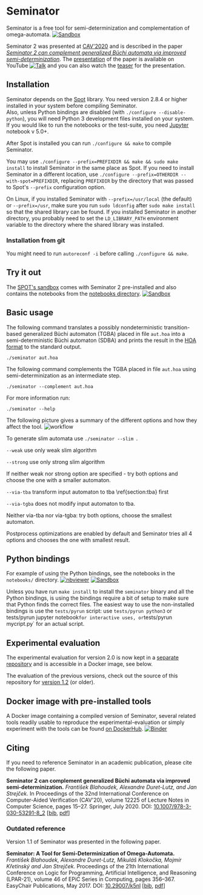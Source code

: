 # Seminator
Seminator is a free tool for semi-determinization and complementation of omega-automata. 
[![Sandbox][badge sandbox]][sandbox seminator]

Seminator 2 was presented at [CAV'2020] and is described in the paper
*[Seminator 2 can complement generalized Büchi automata via improved semi-determinization][paper]*.
 The [presentation][talk] of the paper is available on YouTube 
 [![Talk][badge youtube]][talk] and you can also watch the [teaser] for the presentation.

## Installation

Seminator depends on the [Spot] library. You need version 2.8.4 or higher 
installed in your system before compiling Seminator.  
Also, unless Python bindings are disabled (with `./configure --disable-python`), 
you will need Python 3 development files installed on your system.
If you would like to run the notebooks or the test-suite, you need [Jupyter] notebook v 5.0+.

After Spot is installed you can run `./configure && make` to compile Seminator.

You may use `./configure --prefix=PREFIXDIR && make && sudo make install` to 
install Seminator in the same place as Spot.  If you need to install Seminator 
in a different location, use `./configure --prefix=OTHERDIR --with-spot=PREFIXDIR`,
replacing `PREFIXDIR` by the directory that was passed to Spot's `--prefix` 
configuration option.

On Linux, if you installed Seminator with `--prefix=/usr/local` (the default) or 
`--prefix=/usr`, make sure you run `sudo ldconfig` after `sudo make install` so 
that the shared library can be found.  If you installed Seminator in another 
directory, you probably need to set the `LD_LIBRARY_PATH` environment variable 
to the directory where the shared library was installed.

### Installation from git
You might need to run `autoreconf -i` before calling `./configure && make`.

## Try it out

The [SPOT's sandbox][sandbox spot] comes with Seminator 2 pre-installed and also
contains the notebooks from the [notebooks directory](notebooks).
[![Sandbox][badge sandbox]][sandbox seminator]

## Basic usage
The following command translates a possibly nondeterministic transition-based
generalized Büchi automaton (TGBA) placed in file `aut.hoa` into a 
semi-deterministic Büchi automaton (SDBA) and prints the result in the
[HOA format][hoa] to the standard output.
```
./seminator aut.hoa
```

The following command complements the TGBA placed in file `aut.hoa` using semi-determinization as an intermediate step.
```
./seminator --complement aut.hoa
```

For more information run:
```
./seminator --help
```

The following picture gives a summary of the different options and how they affect the tool.
![workflow](workflow.svg)


To generate slim automata use
```./seminator --slim ```. 
		
`--weak` use only weak slim algorithm
		
`--strong` use only strong slim algorithm
		
If neither weak nor strong option are specified - try both options  and choose the one with a smaller automaton.
		
`--via-tba` transform input automaton to tba \ref{section:tba} first
		
`--via-tgba` does not modify input automaton to tba.
		
Neither via-tba nor via-tgba: try both options, choose the smallest automaton.
		
Postprocess optimizations are enabled by default and Seminator tries all 4 options and chooses the one with smallest result.
## Python bindings

For example of using the Python bindings, see the notebooks in the `notebooks/`
directory.  [![nbviewer][badge nbviewer]](https://nbviewer.jupyter.org/github/mklokocka/seminator/tree/next/notebooks/)
[![Sandbox][badge sandbox]][sandbox seminator]

Unless you have run `make install` to install the `seminator` binary and all the
Python bindings, is using the bindings require a bit of setup to make sure that
Python finds the correct files.  The easiest way to use the non-installed bindings
is use the `tests/pyrun` script: use `tests/pyrun python3` or 
tests/pyrun jupyter notebook` for interactive uses, or `tests/pyrun mycript.py`
for an actual script.

## Experimental evaluation

The experimental evaluation for version 2.0 is now kept in a 
[separate repository][evaluation] and is accessible in a Docker image, see below.

The evaluation of the previous versions, check out the source of this repository
for [version 1.2](https://github.com/mklokocka/seminator/tree/v1.2.0) (or older).

## Docker image with pre-installed tools

A Docker image containing a compiled version of Seminator, several related tools 
readily usable to reproduce the experimental-evaluation or simply experiment 
with the tools can be found [on DockerHub](https://hub.docker.com/r/gadl/seminator).
[![Binder][badge binder]](https://mybinder.org/v2/gh/adl/seminator-docker/master)

## Citing

If you need to reference Seminator in an academic publication, please cite the following paper.

**Seminator 2 can complement generalized Büchi automata via improved semi-determinization.**
_František Blahoudek, Alexandre Duret-Lutz, and Jan Strejček._
In Proceedings of the 32nd International Conference on Computer-Aided Verification (CAV'20),
volume 12225 of Lecture Notes in Computer Science, pages 15–27. Springer, July 2020.
DOI: [10.1007/978-3-030-53291-8_2]
[[bib], [pdf]] 

[10.1007/978-3-030-53291-8_2]: http://dx.doi.org/10.1007/978-3-030-53291-8_2
[bib]: blahoudek.20.cav.bib
[paper]: https://link.springer.com/chapter/10.1007%2F978-3-030-53291-8_2
[pdf]: https://www.lrde.epita.fr/~adl/dl/adl/blahoudek.20.cav.pdf

### Outdated reference
Version 1.1 of Seminator was presented in the following paper.

**Seminator: A Tool for Semi-Determinization of Omega-Automata.**
_František Blahoudek, Alexandre Duret-Lutz, Mikuláš Klokočka, Mojmír Křetínský and Jan Strejček._
Proceedings of the 21th International Conference on Logic for Programming,
Artificial Intelligence, and Reasoning (LPAR-21),
volume 46 of EPiC Series in Computing, pages 356–367. EasyChair Publications, May 2017.
DOI: [10.29007/k5nl](http://dx.doi.org/10.29007/k5nl)
[[bib](blahoudek.17.lpar.bib), [pdf](https://www.lrde.epita.fr/~adl/dl/adl/blahoudek.17.lpar.pdf)] 

[CAV'2020]: http://i-cav.org/2020/
[talk]: https://www.youtube.com/watch?v=3ocgIrdXo9A&list=PLMPy362FkW9qqkvgT66jr60OBm-2WtJZ-&index=15&t=4182s
[teaser]: https://www.lrde.epita.fr/~adl/dl/adl/blahoudek.20.cav.teaser.mp4

[evaluation]: https://github.com/xblahoud/seminator-evaluation
[hoa]: https://adl.github.io/hoaf
[Jupyter]: http://jupyter.org
[Spot]: https://spot.lrde.epita.fr

[badge binder]: https://mybinder.org/badge_logo.svg
[badge nbviewer]: https://raw.githubusercontent.com/jupyter/design/master/logos/Badges/nbviewer_badge.svg?sanitize=true
[badge sandbox]: https://img.shields.io/badge/Try%20online-Spot--sandbox-00ADee
[badge youtube]: https://img.shields.io/badge/watch-YouTube-red

[sandbox spot]: https://spot-sandbox.lrde.epita.fr
[sandbox seminator]: https://spot-sandbox.lrde.epita.fr/tree/seminator%20%28read%20only%29